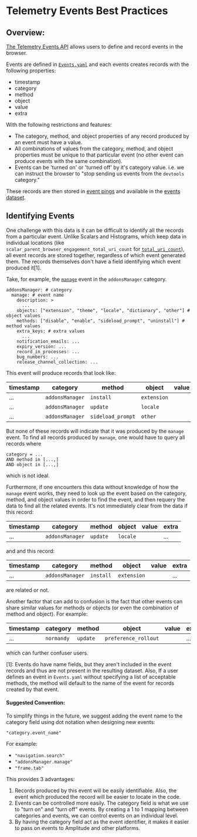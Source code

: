 # Telemetry Events Best Practices

## Overview:

[The Telemetry Events API](https://firefox-source-docs.mozilla.org/toolkit/components/telemetry/telemetry/collection/events.html) allows users to define and record events in the browser. 

Events are defined in [`Events.yaml`](https://firefox-source-docs.mozilla.org/toolkit/components/telemetry/telemetry/collection/events.html#the-yaml-definition-file) and each events creates records with the following properties:
* timestamp 
* category 
* method
* object 
* value 
* extra 

With the following restrictions and features: 
* The category, method, and object properties of any record produced by an event must have a value. 
* All combinations of values from the category, method, and object properties must be unique to that particular event (no other event can produce events with the same combination). 
* Events can be 'turned on' or 'turned off' by it's category value. i.e. we can instruct the browser to "stop sending us events from the `devtools` category."

These records are then stored in [event pings](http://gecko-docs.mozilla.org.s3.amazonaws.com/toolkit/components/telemetry/telemetry/data/event-ping.html) and available in the [events dataset](https://docs.telemetry.mozilla.org/datasets/batch_view/events/reference.html). 

## Identifying Events

One challenge with this data is it can be difficult to identify all the records from a particular event. Unlike Scalars and Histograms, which keep data in individual locations (like `scalar_parent_browser_engagement_total_uri_count` for [`total_uri_count`](https://dxr.mozilla.org/mozilla-central/source/toolkit/components/telemetry/Scalars.yaml#99)), all event records are stored together, regardless of which event generated them. The records themselves don't have a field identifying which event produced it[1].

Take, for example, the [`manage`](https://dxr.mozilla.org/mozilla-central/source/toolkit/components/telemetry/Events.yaml#105)
 event in the `addonsManager` category. 

```
addonsManager: # category
  manage: # event name
    description: >
      ...
    objects: ["extension", "theme", "locale", "dictionary", "other"] # object values
    methods: ["disable", "enable", "sideload_prompt", "uninstall"] # method values
    extra_keys: # extra values
      ...
    notification_emails: ...
    expiry_version: ...
    record_in_processes: ...
    bug_numbers: ...
    release_channel_collection: ...
```
This event will produce records that look like: 

|timestamp| category | method  | object  | value | extra | 
|-| -------- |---------| --------|-------|-------|
|...|`addonsManager`|`install`|`extension`|        |...|
|...|`addonsManager`|`update`|`locale`|        |...|
|...|`addonsManager`|`sideload_prompt`|`other`|       |...|

But none of these records will indicate that it was produced by the `manage` event. To find all records produced by `manage`, one would have to query all records where 
```
category = ...
AND method in [...,]
AND object in [...,]
```
which is not ideal. 

Furthermore, if one encounters this data without knowledge of how the `manage` event works, they need to look up the event based on the category, method, and object values in order to find the event, and then requery the data to find all the related events. It's not immediately clear from the data if this record: 

|timestamp| category | method  | object  | value | extra | 
|-| -------- |---------| --------|-------|-------|
|...|`addonsManager`|`update`|`locale`|        |...|

and and this record: 

|timestamp| category | method  | object  | value | extra | 
|-| -------- |---------| --------|-------|-------|
|...|`addonsManager`|`install`|`extension`|        |...|

are related or not. 

Another factor that can add to confusion is the fact that other events can share similar values for methods or objects (or even the combination of method and object). For example:

|timestamp| category | method  | object  | value | extra | 
|-| -------- |---------| --------|-------|-------|
|...|`normandy`|`update`|`preference_rollout`|        |...|

which can further confuser users. 

[1]: Events do have name fields, but they aren't included in the event records and thus are not present in the resulting dataset. Also, If a user defines an event in `Events.yaml` without specifying a list of acceptable methods, the method will default to the name of the event for records created by that event. 

#### Suggested Convention: 

To simplify things in the future, we suggest adding the event name to the category field using dot notation when designing new events: 

```
"category.event_name"
```

For example: 
* ```"navigation.search"```
* ```"addonsManager.manage"```
* ```"frame.tab"```


This provides 3 advantages: 
1. Records produced by this event will be easily identifiable. Also, the event which produced the record will be easier to locate in the code. 
2. Events can be controlled more easily. The category field is what we use to "turn on" and "turn off" events. By creating a 1 to 1 mapping between categories and events, we can control events on an individual level. 
3. By having the category field act as the event identifier, it makes it easier to pass on events to Amplitude and other platforms. 
